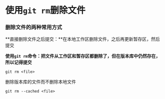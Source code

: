 # 使用`git rm`删除文件

### 删除文件的两种常用方式

**直接删除文件之后提交：**在本地工作区删除文件，之后再更新暂存区，然后提交

**使用`git rm`命令：**把文件从工作区和暂存区都删除了，但在版本库中仍然存在，所以**记得提交**

```shell
git rm <file>
```

删除版本库的文件而不删除本地文件

```shell
git rm --cached <file>
```
